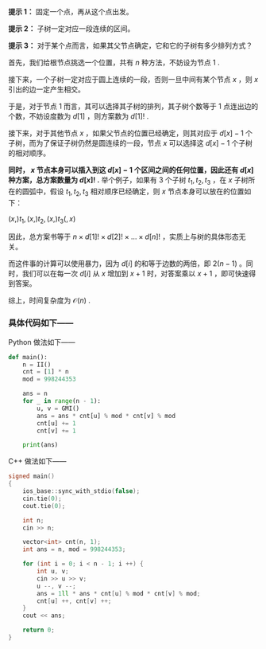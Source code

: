 **提示 1：** 固定一个点，再从这个点出发。

**提示 2：** 子树一定对应一段连续的区间。

**提示 3：** 对于某个点而言，如果其父节点确定，它和它的子树有多少排列方式？

首先，我们给根节点挑选一个位置，共有 $n$ 种方法，不妨设为节点 $1$ .

接下来，一个子树一定对应于圆上连续的一段，否则一旦中间有某个节点 $x$ ，则 $x$ 引出的边一定产生相交。

于是，对于节点 $1$ 而言，其可以选择其子树的排列，其子树个数等于 $1$ 点连出边的个数，不妨设度数为 $d[1]$ ，则方案数为 $d[1]!$ .

接下来，对于其他节点 $x$ ，如果父节点的位置已经确定，则其对应于 $d[x]-1$ 个子树，而为了保证子树仍然是圆连续的一段，节点 $x$ 可以选择这 $d[x]-1$ 个子树的相对顺序。

**同时， $x$ 节点本身可以插入到这 $d[x]-1$ 个区间之间的任何位置，因此还有 $d[x]$ 种方案，总方案数量为 $d[x]!$ .** 举个例子，如果有 $3$ 个子树 $t_1,t_2,t_3$ ，在 $x$ 子树所在的圆弧中，假设 $t_1,t_2,t_3$ 相对顺序已经确定，则 $x$ 节点本身可以放在的位置如下：

$(x,)t_1,(x,)t_2,(x,)t_3(,x)$

因此，总方案书等于 $n\times d[1]!\times d[2]!\times\dots\times d[n]!$ ，实质上与树的具体形态无关。

而这件事的计算可以使用暴力，因为 $d[i]$ 的和等于边数的两倍，即 $2(n-1)$ 。同时，我们可以在每一次 $d[i]$ 从 $x$ 增加到 $x+1$ 时，对答案乘以 $x+1$ ，即可快速得到答案。

综上，时间复杂度为 $\mathcal{O}(n)$ .

### 具体代码如下——

Python 做法如下——

```Python []
def main():
    n = II()
    cnt = [1] * n
    mod = 998244353

    ans = n
    for _ in range(n - 1):
        u, v = GMI()
        ans = ans * cnt[u] % mod * cnt[v] % mod
        cnt[u] += 1
        cnt[v] += 1

    print(ans)
```

C++ 做法如下——

```cpp []
signed main()
{
    ios_base::sync_with_stdio(false);
    cin.tie(0);
    cout.tie(0);

    int n;
    cin >> n;

    vector<int> cnt(n, 1);
    int ans = n, mod = 998244353;

    for (int i = 0; i < n - 1; i ++) {
        int u, v;
        cin >> u >> v;
        u --, v --;
        ans = 1ll * ans * cnt[u] % mod * cnt[v] % mod;
        cnt[u] ++, cnt[v] ++;
    }
    cout << ans;

    return 0;
}
```
